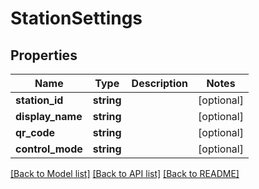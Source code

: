 # StationSettings

## Properties
Name | Type | Description | Notes
------------ | ------------- | ------------- | -------------
**station_id** | **string** |  | [optional] 
**display_name** | **string** |  | [optional] 
**qr_code** | **string** |  | [optional] 
**control_mode** | **string** |  | [optional] 

[[Back to Model list]](../README.md#documentation-for-models) [[Back to API list]](../README.md#documentation-for-api-endpoints) [[Back to README]](../README.md)


